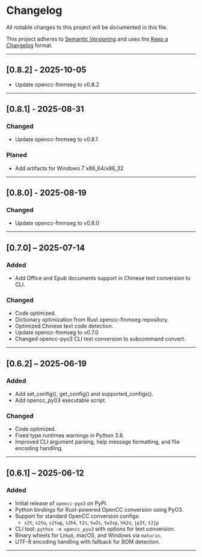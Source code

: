 # Changelog

All notable changes to this project will be documented in this file.

This project adheres to [Semantic Versioning](https://semver.org/spec/v2.0.0.html) and uses
the [Keep a Changelog](https://keepachangelog.com/en/1.0.0/) format.

---

## [0.8.2] - 2025-10-05

- Update opencc-fmmseg to v0.8.2

---

## [0.8.1] - 2025-08-31

### Changed

- Update opencc-fmmseg to v0.8.1

### Planed

- Add artifacts for Windows 7 x86_64/x86_32

---

## [0.8.0] - 2025-08-19

### Changed

- Update opencc-fmmseg to v0.8.0

---

## [0.7.0] – 2025-07-14

### Added

- Add Office and Epub documents support in Chinese text conversion to CLI.

### Changed

- Code optimized.
- Dictionary optimization from Rust opencc-fmmseg repository.
- Optimized Chinese text code detection.
- Update opencc-fmmseg to v0.7.0
- Changed opencc-pyo3 CLI text conversion to subcommand convert.

---

## [0.6.2] – 2025-06-19

### Added

- Add set_config(), get_config() and supported_configs().
- Add opencc_py03 executable script.

### Changed

- Code optimized.
- Fixed type runtimes warnings in Python 3.8.
- Improved CLI argument parsing, help message formatting, and file encoding handling.

---

## [0.6.1] – 2025-06-12

### Added

- Initial release of `opencc-pyo3` on PyPI.
- Python bindings for Rust-powered OpenCC conversion using PyO3.
- Support for standard OpenCC conversion configs:
    - `s2t`, `s2tw`, `s2twp`, `s2hk`, `t2s`, `tw2s`, `tw2sp`, `hk2s`, `jp2t`, `t2jp`
- CLI tool: `python -m opencc_pyo3` with options for text conversion.
- Binary wheels for Linux, macOS, and Windows via `maturin`.
- UTF-8 encoding handling with fallback for BOM detection.

---
